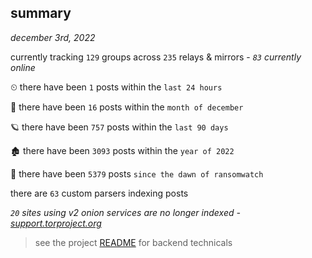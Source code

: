 
## summary
_december 3rd, 2022_

currently tracking `129` groups across `235` relays & mirrors - _`83` currently online_

⏲ there have been `1` posts within the `last 24 hours`

🦈 there have been `16` posts within the `month of december`

🪐 there have been `757` posts within the `last 90 days`

🏚 there have been `3093` posts within the `year of 2022`

🦕 there have been `5379` posts `since the dawn of ransomwatch`

there are `63` custom parsers indexing posts

_`20` sites using v2 onion services are no longer indexed - [support.torproject.org](https://support.torproject.org/onionservices/v2-deprecation/)_

> see the project [README](https://github.com/joshhighet/ransomwatch#ransomwatch--) for backend technicals

